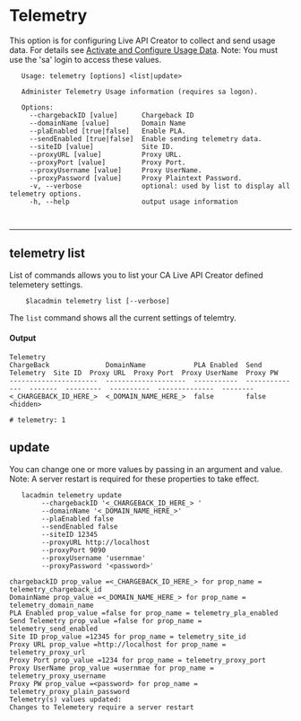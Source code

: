 # Telemetry
This option is for configuring Live API Creator to collect and send usage data. For details see [Activate and Configure Usage Data](https://docops.ca.com/ca-live-api-creator/5-2/en/configuring/activate-and-configure-to-send-usage-data).
Note: You must use the 'sa' login to access these values.

```
   Usage: telemetry [options] <list|update>
  
   Administer Telemetry Usage information (requires sa logon).
   
   Options:
     --chargebackID [value]      Chargeback ID
     --domainName [value]        Domain Name
     --plaEnabled [true|false]   Enable PLA.
     --sendEnabled [true|false]  Enable sending telemetry data.
     --siteID [value]            Site ID.
     --proxyURL [value]          Proxy URL.
     --proxyPort [value]         Proxy Port.
     --proxyUsername [value]     Proxy UserName.
     --proxyPassword [value]     Proxy Plaintext Password.
     -v, --verbose               optional: used by list to display all telemetry options.
     -h, --help                  output usage information
     
     

```


***
## telemetry list
List of commands allows you to list your CA Live API Creator defined telemetery settings. 

```
    $lacadmin telemetry list [--verbose]
```

The `list` command shows all the current settings of telemtry.

#### Output
```
Telemetry                                                                                                                                                                                   
ChargeBack              DomainName            PLA Enabled  Send Telemetry  Site ID  Proxy URL  Proxy Port  Proxy UserName  Proxy PW
----------------------  --------------------  -----------  --------------  -------  ---------  ----------  --------------  --------
<_CHARGEBACK_ID_HERE_>  <_DOMAIN_NAME_HERE_>  false        false                                                           <hidden>

# telemetry: 1                                                                                                                                                   
```


## update
You can change one or more values by passing in an argument and value.  
Note: A server restart is required for these properties to take effect.
```
   lacadmin telemetry update  
        --chargebackID '<_CHARGEBACK_ID_HERE_> '
        --domainName '<_DOMAIN_NAME_HERE_>' 
        --plaEnabled false 
        --sendEnabled false 
        --siteID 12345 
        --proxyURL http://localhost 
        --proxyPort 9090 
        --proxyUsername 'usernmae' 
        --proxyPassword '<password>'
    
chargebackID prop_value =<_CHARGEBACK_ID_HERE_> for prop_name = telemetry_chargeback_id
DomainName prop_value =<_DOMAIN_NAME_HERE_> for prop_name = telemetry_domain_name
PLA Enabled prop_value =false for prop_name = telemetry_pla_enabled
Send Telemetry prop_value =false for prop_name = telemetry_send_enabled
Site ID prop_value =12345 for prop_name = telemetry_site_id
Proxy URL prop_value =http://localhost for prop_name = telemetry_proxy_url
Proxy Port prop_value =1234 for prop_name = telemetry_proxy_port
Proxy UserName prop_value =usernmae for prop_name = telemetry_proxy_username
Proxy PW prop_value =<password> for prop_name = telemetry_proxy_plain_password
Telemetry(s) values updated:                                                                                                                                                                
Changes to Telemetery require a server restart    
```


